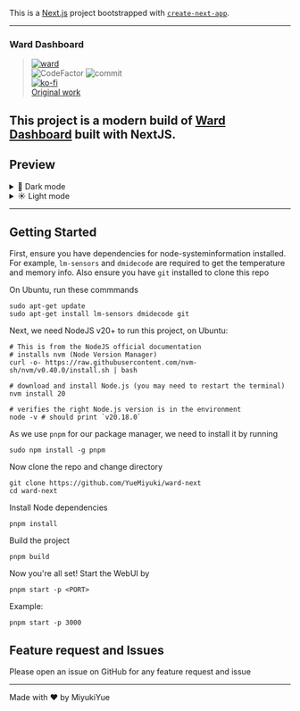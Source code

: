 This is a [Next.js](https://nextjs.org) project bootstrapped with [`create-next-app`](https://nextjs.org/docs/app/api-reference/cli/create-next-app).

---
### Ward Dashboard

> [![ward](https://github-readme-stats.vercel.app/api/pin/?username=YueMiyuki&repo=ward-next&show_icons=true&bg_color=23272A&title_color=FF73F1&text_color=FFC0CB&icon_color=9B84EE&count_private=true&border_color=fAA61A&border_radius=10)](https://github.com/YueMiyuki/ward-next)  
> ![CodeFactor](https://img.shields.io/codefactor/grade/github/YueMiyuki/ward-next?style=for-the-badge&logo=codefactor) ![commit](https://img.shields.io/github/last-commit/YueMiyuki/ward-next?color=%23181717&logo=GitHub&style=for-the-badge)  
> [![ko-fi](https://ko-fi.com/img/githubbutton_sm.svg)](https://ko-fi.com/D1D4AMI3T)   
> [Original work](https://github.com/B-Software/Ward)  

This project is a modern build of [Ward Dashboard](https://github.com/B-Software/Ward) built with NextJS.  
---
## Preview
<details>
<summary>🌙 Dark mode</summary>
<br>
<img src="https://github.com/user-attachments/assets/efcfe4e7-e1cf-4ce6-9cb4-e9694a9fc60d">
</details>

<details>
<summary>☀️ Light mode</summary>
<br>
<img src="https://github.com/user-attachments/assets/eac3fbfe-9e7c-4ef3-bf60-aff2a0a64e81">
</details>

---
## Getting Started

First, ensure you have dependencies for node-systeminformation installed. For example, `lm-sensors` and `dmidecode` are required to get the temperature and memory info. Also ensure you have `git` installed to clone this repo

On Ubuntu, run these commmands
```
sudo apt-get update
sudo apt-get install lm-sensors dmidecode git
```

Next, we need NodeJS v20+ to run this project, on Ubuntu:
```
# This is from the NodeJS official documentation
# installs nvm (Node Version Manager)
curl -o- https://raw.githubusercontent.com/nvm-sh/nvm/v0.40.0/install.sh | bash

# download and install Node.js (you may need to restart the terminal)
nvm install 20

# verifies the right Node.js version is in the environment
node -v # should print `v20.18.0`
```

As we use `pnpm` for our package manager, we need to install it by running
```
sudo npm install -g pnpm
```

Now clone the repo and change directory
```
git clone https://github.com/YueMiyuki/ward-next
cd ward-next
```

Install Node dependencies
```
pnpm install
```

Build the project
```
pnpm build
```

Now you're all set! Start the WebUI by
```
pnpm start -p <PORT>
```
Example:
```
pnpm start -p 3000
```

## Feature request and Issues
Please open an issue on GitHub for any feature request and issue

---
Made with ❤️ by MiyukiYue
